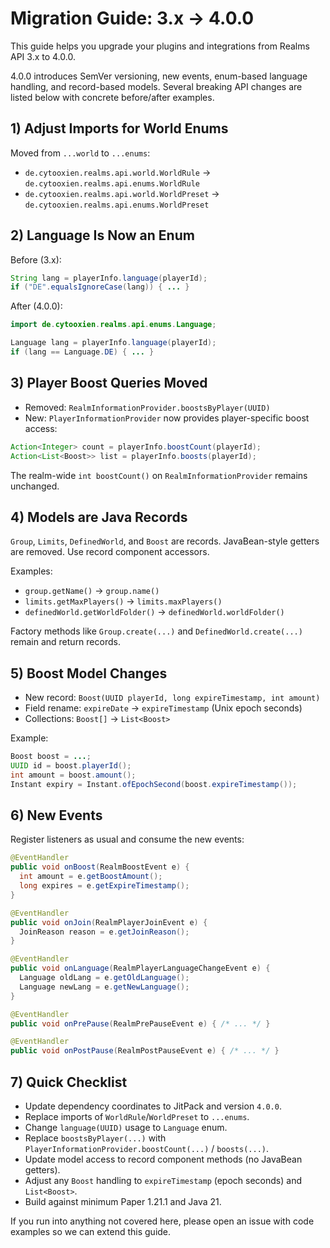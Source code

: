 # Migration Guide: 3.x → 4.0.0

This guide helps you upgrade your plugins and integrations from Realms API 3.x to 4.0.0.

4.0.0 introduces SemVer versioning, new events, enum-based language handling, and record-based models. Several breaking API changes are listed below with concrete before/after examples.

## 1) Adjust Imports for World Enums

Moved from `...world` to `...enums`:

- `de.cytooxien.realms.api.world.WorldRule` → `de.cytooxien.realms.api.enums.WorldRule`
- `de.cytooxien.realms.api.world.WorldPreset` → `de.cytooxien.realms.api.enums.WorldPreset`

## 2) Language Is Now an Enum

Before (3.x):

```java
String lang = playerInfo.language(playerId);
if ("DE".equalsIgnoreCase(lang)) { ... }
```

After (4.0.0):

```java
import de.cytooxien.realms.api.enums.Language;

Language lang = playerInfo.language(playerId);
if (lang == Language.DE) { ... }
```

## 3) Player Boost Queries Moved

- Removed: `RealmInformationProvider.boostsByPlayer(UUID)`
- New: `PlayerInformationProvider` now provides player-specific boost access:

```java
Action<Integer> count = playerInfo.boostCount(playerId);
Action<List<Boost>> list = playerInfo.boosts(playerId);
```

The realm-wide `int boostCount()` on `RealmInformationProvider` remains unchanged.

## 4) Models are Java Records

`Group`, `Limits`, `DefinedWorld`, and `Boost` are records. JavaBean-style getters are removed. Use record component accessors.

Examples:

- `group.getName()` → `group.name()`
- `limits.getMaxPlayers()` → `limits.maxPlayers()`
- `definedWorld.getWorldFolder()` → `definedWorld.worldFolder()`

Factory methods like `Group.create(...)` and `DefinedWorld.create(...)` remain and return records.

## 5) Boost Model Changes

- New record: `Boost(UUID playerId, long expireTimestamp, int amount)`
- Field rename: `expireDate` → `expireTimestamp` (Unix epoch seconds)
- Collections: `Boost[]` → `List<Boost>`

Example:

```java
Boost boost = ...;
UUID id = boost.playerId();
int amount = boost.amount();
Instant expiry = Instant.ofEpochSecond(boost.expireTimestamp());
```

## 6) New Events

Register listeners as usual and consume the new events:

```java
@EventHandler
public void onBoost(RealmBoostEvent e) {
  int amount = e.getBoostAmount();
  long expires = e.getExpireTimestamp();
}

@EventHandler
public void onJoin(RealmPlayerJoinEvent e) {
  JoinReason reason = e.getJoinReason();
}

@EventHandler
public void onLanguage(RealmPlayerLanguageChangeEvent e) {
  Language oldLang = e.getOldLanguage();
  Language newLang = e.getNewLanguage();
}

@EventHandler
public void onPrePause(RealmPrePauseEvent e) { /* ... */ }

@EventHandler
public void onPostPause(RealmPostPauseEvent e) { /* ... */ }
```

## 7) Quick Checklist

- Update dependency coordinates to JitPack and version `4.0.0`.
- Replace imports of `WorldRule`/`WorldPreset` to `...enums`.
- Change `language(UUID)` usage to `Language` enum.
- Replace `boostsByPlayer(...)` with `PlayerInformationProvider.boostCount(...)` / `boosts(...)`.
- Update model access to record component methods (no JavaBean getters).
- Adjust any `Boost` handling to `expireTimestamp` (epoch seconds) and `List<Boost>`.
- Build against minimum Paper 1.21.1 and Java 21.

If you run into anything not covered here, please open an issue with code examples so we can extend this guide.

